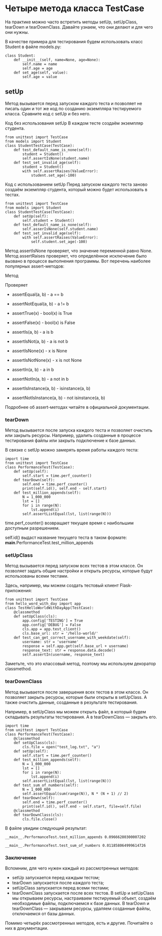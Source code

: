 
# Четыре метода класса TestCase
На практике можно часто встретить методы setUp, setUpClass, tearDown и tearDownClass. Давайте узнаем, что они делают и для чего они нужны.

В качестве примера для тестирования будем использовать класс Student в файле models.py:

~~~
class Student:
    def __init__(self, name=None, age=None):
        self.name = name
        self.age = age
    def set_age(self, value):
        self.age = value
~~~

## setUp
Метод вызывается перед запуском каждого теста и позволяет не писать один и тот же код по созданию экземпляра тестируемого класса. Сравните код с setUp и без него.



Код без использования setUp
В каждом тесте создаём экземпляр студента.
~~~
from unittest import TestCase
from models import Student
class StudentTestCase(TestCase):
    def test_default_name_is_none(self):
        student = Student()
        self.assertIsNone(student.name)
    def test_set_invalid_age(self):
        student = Student()
        with self.assertRaises(ValueError):
            student.set_age(-100)
~~~

Код с использованием setUp
Перед запуском каждого теста заново создаём экземпляр студента, который можно будет использовать в тестах.
~~~
from unittest import TestCase
from models import Student
class StudentTestCase(TestCase):
    def setUp(self):
        self.student = Student()
    def test_default_name_is_none(self):
        self.asserIsNone(self.student.name)
    def test_set_invalid_age(self):
        with self.assertRaises(ValueError):
            self.student.set_age(-100)
~~~

Метод assertIsNone проверяет, что значение переменной равно None. Метод assertRaises проверяет, что определённое исключение было вызвано в процессе выполнения программы. Вот перечень наиболее популярных assert-методов:

Метод

Проверяет

- assertEqual(a, b) - a == b

- assertNotEqual(a, b) - a != b

- assertTrue(x) - bool(x) is True

- assertFalse(x) - bool(x) is False

- assertIs(a, b) - a is b

- assertIsNot(a, b) - a is not b

- assertIsNone(x) - x is None

- assertIsNotNone(x) - x is not None

- assertIn(a, b) - a in b

- assertNotIn(a, b) - a not in b

- assertIsInstance(a, b) - isinstance(a, b)

- assertNotIsInstance(a, b) - not isinstance(a, b)

Подробнее об assert-методах читайте в официальной документации.



### tearDown
Метод вызывается после запуска каждого теста и позволяет очистить или закрыть ресурсы. Например, удалить созданные в процессе тестирования файлы или закрыть подключение к базе данных.

В связке с setUp можно замерять время работы каждого теста:
~~~
import time
from unittest import TestCase
class PerformanceTest(TestCase):
    def setUp(self):
        self.start = time.perf_counter()
    def tearDown(self):
        self.end = time.perf_counter()
        print(self.id(), self.end - self.start)
    def test_million_appends(self):
        N = 1_000_000
        lst = []
        for i in range(N):
            lst.append(i)
        self.assertListEqual(lst, list(range(N)))
~~~

time.perf_counter() возвращает текущее время с наибольшим доступным разрешением.

self.id() выдаст название текущего теста в таком формате: __main__.PerformanceTest.test_million_appends



### setUpClass
Метод вызывается перед запуском всех тестов в этом классе. Он позволяет задать общие настройки и открыть ресурсы, которые будут использованы всеми тестами.

Здесь, например, мы можем создать тестовый клиент Flask-приложения:

~~~
from unittest import TestCase
from hello_word_with_day import app
class TestHelloWorldWithDayApp(TestCase):
    @classmethod
    def setUpClass(cls):
        app.config['TESTING'] = True
        app.config['DEBUG'] = False
        cls.app = app.test_client()
        cls.base_url: str = '/hello-world/'
    def test_can_get_correct_username_with_weekdate(self):
        username: str = 'username'
        response = self.app.get(self.base_url + username)
        response_text: str = response.data.decode()
        self.assertIn(username, response_text)
~~~

Заметьте, что это классовый метод, поэтому мы используем декоратор classmethod.



### tearDownClass
Метод вызывается после завершения всех тестов в этом классе. Он позволяет закрыть ресурсы, которые были открыты в setUpClass. А также очистить данные, созданные в результате тестирования.

Например, в setUpClass мы можем открыть файл, в который будем складывать результаты тестирования. А в tearDownClass — закрыть его.
~~~
import time
from unittest import TestCase
class PerformanceTest(TestCase):
    @classmethod
    def setUpClass(cls):
        cls.file = open("test_log.txt", "a")
    def setUp(self):
        self.start = time.perf_counter()
    def test_million_appends(self):
        N = 1_000_000
        lst = []
        for i in range(N):
            lst.append(i)
        self.assertListEqual(lst, list(range(N)))
    def test_sum_of_numbers(self):
        N = 1_000_000
        self.assertEqual(sum(range(N)), N * (N + 1) // 2)
    def tearDown(self):
        self.end = time.perf_counter()
        print(self.id(), self.end - self.start, file=self.file)
    @classmethod
    def tearDownClass(cls):
        cls.file.close()
~~~

В файле увидим следующий результат:

~~~
__main__.PerformanceTest.test_million_appends 0.09666280300007202

__main__.PerformanceTest.test_sum_of_numbers 0.011858064999614726

~~~

### Заключение
Вспомним, для чего нужен каждый из рассмотренных методов:


- setUp запускается перед каждым тестом;
- tearDown запускается после каждого теста;
- setUpClass запускается перед всеми тестами;
- tearDownClass запускается после всех тестов.
В setUp и setUpClass мы открываем ресурсы, настраиваем тестируемый объект, создаём необходимые файлы, подключаемся к базе данных. В tearDown и tearDownClass — закрываем ресурсы, удаляем созданные файлы, отключаемся от базы данных.

Помимо четырёх рассмотренных методов, есть и другие. Почитайте о них в документации.